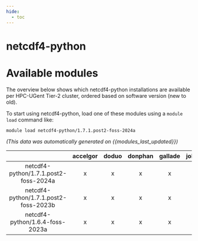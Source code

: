 ```yaml
---
hide:
  - toc
---
```


netcdf4-python
==============

# Available modules


The overview below shows which netcdf4-python installations are available per HPC-UGent Tier-2 cluster, ordered based on software version (new to old).

To start using netcdf4-python, load one of these modules using a `module load` command like:

```shell
module load netcdf4-python/1.7.1.post2-foss-2024a
```

*(This data was automatically generated on {{modules_last_updated}})*

| |accelgor|doduo|donphan|gallade|joltik|litleo|shinx|
| :---: | :---: | :---: | :---: | :---: | :---: | :---: | :---: |
|netcdf4-python/1.7.1.post2-foss-2024a|x|x|x|x|x|x|x|
|netcdf4-python/1.7.1.post2-foss-2023b|x|x|x|x|x|x|x|
|netcdf4-python/1.6.4-foss-2023a|x|x|x|x|x|x|x|
